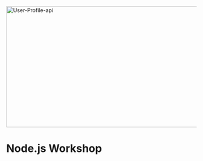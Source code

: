 <img src="https://socialify.git.ci/Thobani660/User-Profile-api/image?language=1&owner=1&name=1&stargazers=1&theme=Light" alt="User-Profile-api" width="640" height="320" />
<h1> Node.js Workshop</h1>
